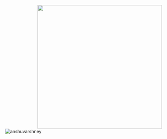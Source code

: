 <img align="right" width="400" src="https://cdn.faun.dev/prod/media/public/original_images/devOps-cloud-native.gif">
<p align="left"> <img src="https://komarev.com/ghpvc/?username=anshuvarshney&label=Profile%20views&color=0e75b6&style=flat" alt="anshuvarshney" /> </p>
